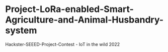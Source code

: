 # Project-LoRa-enabled-Smart-Agriculture-and-Animal-Husbandry-system
Hackster-SEEED-Project-Contest - IoT in the wild 2022
